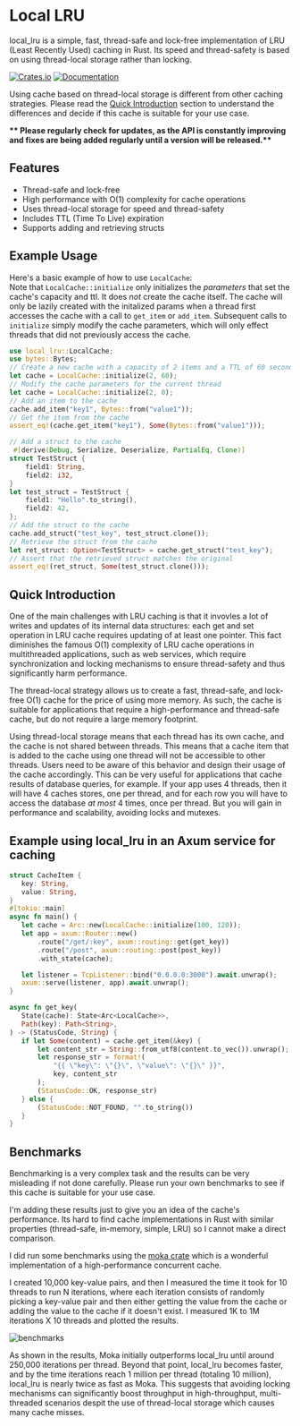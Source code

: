 # Local LRU

local_lru is a simple, fast, thread-safe and lock-free implementation of LRU (Least Recently Used) caching in Rust. 
Its speed and thread-safety is based on using thread-local storage rather than locking. 

[![Crates.io](https://img.shields.io/crates/v/local_lru)](https://crates.io/crates/local_lru)
[![Documentation](https://docs.rs/local_lru/badge.svg)](https://docs.rs/local_lru)

Using cache based on thread-local storage is different from other caching strategies. Please read the [Quick Introduction](#quick-introduction) section to understand the differences and decide if this cache is suitable for your use case.

__** Please regularly check for updates, as the API is constantly improving and fixes are being added regularly until a version will be released.**__

## Features

- Thread-safe and lock-free
- High performance with O(1) complexity for cache operations
- Uses thread-local storage for speed and thread-safety
- Includes TTL (Time To Live) expiration
- Supports adding and retrieving structs

## Example Usage

Here's a basic example of how to use `LocalCache`:  
Note that `LocalCache::initialize` only initializes the _parameters_ that set the cache's capacity and ttl. It does _not_ create the cache itself.
The cache will only be lazily created with the initalized params when a thread first accesses the cache with a call to `get_item` or `add_item`. Subsequent calls to `initialize` simply modify the cache parameters, which will only effect threads that did not previously access the cache.

```rust
use local_lru::LocalCache;  
use bytes::Bytes;
// Create a new cache with a capacity of 2 items and a TTL of 60 seconds 
let cache = LocalCache::initialize(2, 60);
// Modify the cache parameters for the current thread
let cache = LocalCache::initialize(2, 0);
// Add an item to the cache
cache.add_item("key1", Bytes::from("value1"));
// Get the item from the cache
assert_eq!(cache.get_item("key1"), Some(Bytes::from("value1")));

// Add a struct to the cache
 #[derive(Debug, Serialize, Deserialize, PartialEq, Clone)]
struct TestStruct {
    field1: String,
    field2: i32,
}
let test_struct = TestStruct {
    field1: "Hello".to_string(),
    field2: 42,
};
// Add the struct to the cache
cache.add_struct("test_key", test_struct.clone());
// Retrieve the struct from the cache
let ret_struct: Option<TestStruct> = cache.get_struct("test_key");
// Assert that the retrieved struct matches the original
assert_eq!(ret_struct, Some(test_struct.clone()));
```


## Quick Introduction

 One of the main challenges with LRU caching is that it invovles a lot of writes and updates of its internal data structures: each get and set operation in LRU cache requires updating of at least one pointer.
 This fact diminishes the famous O(1) complexity of LRU cache operations in multithreaded applications, such as web services, which require synchronization and locking mechanisms to ensure thread-safety and thus significantly harm performance.

 The thread-local strategy allows us to create a fast, thread-safe, and lock-free O(1) cache for the price of using more memory. As such, the cache is suitable for applications that require a high-performance and thread-safe cache, but do not require a large memory footprint.

Using thread-local storage means that each thread has its own cache, and the cache is not shared between threads. This means that a cache item that is added to the cache using one thread will not be accessible to other threads. Users need to be aware of this behavior and design their usage of the cache accordingly. This can be very useful for applications that cache results of database queries, for example. If your app uses 4 threads, then it will have 4 caches stores, one per thread, and for each row you will have to access the database _at most_ 4 times, once per thread. But you will gain in performance and scalability, avoiding locks and mutexes.

## Example using local_lru in an Axum service for caching

 ```rust
 struct CacheItem {
    key: String,
    value: String,
}
#[tokio::main]
async fn main() {
    let cache = Arc::new(LocalCache::initialize(100, 120));
    let app = axum::Router::new()
        .route("/get/:key", axum::routing::get(get_key))
        .route("/post", axum::routing::post(post_key))
        .with_state(cache);

    let listener = TcpListener::bind("0.0.0.0:3000").await.unwrap();
    axum::serve(listener, app).await.unwrap();
}

async fn get_key(
    State(cache): State<Arc<LocalCache>>,
    Path(key): Path<String>,
) -> (StatusCode, String) {
    if let Some(content) = cache.get_item(&key) {
        let content_str = String::from_utf8(content.to_vec()).unwrap();
        let response_str = format!(
            "{{ \"key\": \"{}\", \"value\": \"{}\" }}",
            key, content_str
        );
        (StatusCode::OK, response_str)
    } else {
        (StatusCode::NOT_FOUND, "".to_string())
    }
}
 ```

## Benchmarks

Benchmarking is a very complex task and the results can be very misleading if not done carefully. Please run your own benchmarks to see if this cache is suitable for your use case.   

I'm adding these results just to give you an idea of the cache's performance. Its hard to find cache implementations in Rust with similar properties (thread-safe, in-memory, simple, LRU) so I cannot make a direct comparison.   

I did run some benchmarks using the [moka crate](https://crates.io/crates/moka) which is a wonderful implementation of a high-performance concurrent cache.  

I created 10,000 key-value pairs, and then I measured the time it took for 10 threads to run N iterations, where each iteration consists of randomly picking a key-value pair and then either getting the value from the cache or adding the value to the cache if it doesn't exist.
I measured 1K to 1M iterations X 10 threads and plotted the results.

![benchmarks](./bench.png)

As shown in the results, Moka initially outperforms local_lru until around 250,000 iterations per thread. Beyond that point, local_lru becomes faster, and by the time iterations reach 1 million per thread (totaling 10 million), local_lru is nearly twice as fast as Moka. This suggests that avoiding locking mechanisms can significantly boost throughput in high-throughput, multi-threaded scenarios despit the use of thread-local storage which causes many cache misses. 
